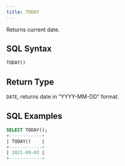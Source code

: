 ```yaml
---
title: TODAY
---
```


Returns current date.

## SQL Syntax

```sql
TODAY()
```

## Return Type

`DATE`, returns date in “YYYY-MM-DD” format.

## SQL Examples

```sql
SELECT TODAY();
+------------+
| TODAY()    |
+------------+
| 2021-09-03 |
+------------+
```

